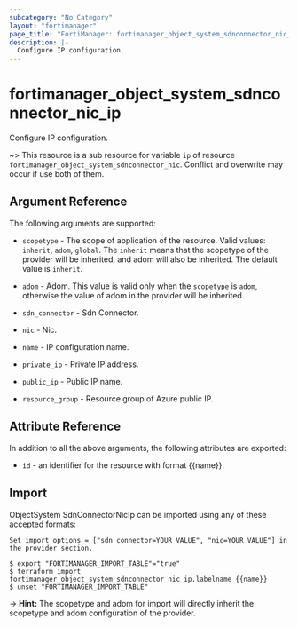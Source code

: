 ```yaml
---
subcategory: "No Category"
layout: "fortimanager"
page_title: "FortiManager: fortimanager_object_system_sdnconnector_nic_ip"
description: |-
  Configure IP configuration.
---
```


# fortimanager_object_system_sdnconnector_nic_ip
Configure IP configuration.

~> This resource is a sub resource for variable `ip` of resource `fortimanager_object_system_sdnconnector_nic`. Conflict and overwrite may occur if use both of them.



## Argument Reference


The following arguments are supported:

* `scopetype` - The scope of application of the resource. Valid values: `inherit`, `adom`, `global`. The `inherit` means that the scopetype of the provider will be inherited, and adom will also be inherited. The default value is `inherit`.
* `adom` - Adom. This value is valid only when the `scopetype` is `adom`, otherwise the value of adom in the provider will be inherited.
* `sdn_connector` - Sdn Connector.
* `nic` - Nic.

* `name` - IP configuration name.
* `private_ip` - Private IP address.
* `public_ip` - Public IP name.
* `resource_group` - Resource group of Azure public IP.


## Attribute Reference

In addition to all the above arguments, the following attributes are exported:
* `id` - an identifier for the resource with format {{name}}.

## Import

ObjectSystem SdnConnectorNicIp can be imported using any of these accepted formats:
```
Set import_options = ["sdn_connector=YOUR_VALUE", "nic=YOUR_VALUE"] in the provider section.

$ export "FORTIMANAGER_IMPORT_TABLE"="true"
$ terraform import fortimanager_object_system_sdnconnector_nic_ip.labelname {{name}}
$ unset "FORTIMANAGER_IMPORT_TABLE"
```
-> **Hint:** The scopetype and adom for import will directly inherit the scopetype and adom configuration of the provider.
